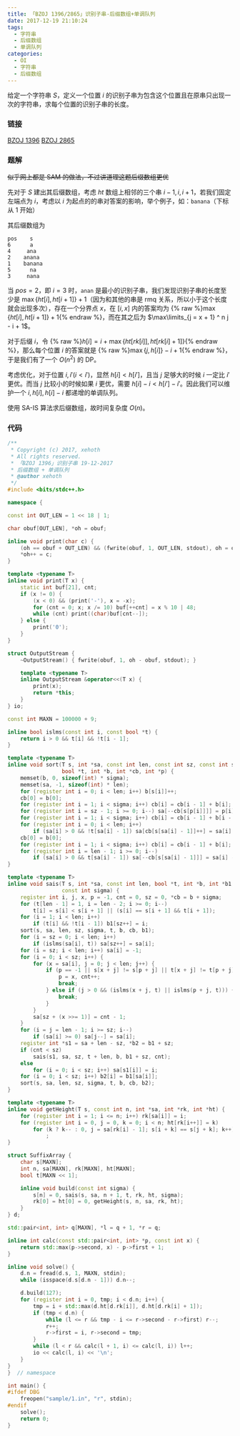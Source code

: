 ```yaml
---
title: 「BZOJ 1396/2865」识别子串-后缀数组+单调队列
date: 2017-12-19 21:10:24
tags:
  - 字符串
  - 后缀数组
  - 单调队列
categories:
  - OI
  - 字符串
  - 后缀数组
---
```

给定一个字符串 $S$，定义一个位置 $i$ 的识别子串为包含这个位置且在原串只出现一次的字符串，求每个位置的识别子串的长度。

<!-- more -->

### 链接
[BZOJ 1396](http://www.lydsy.com/JudgeOnline/problem.php?id=1396)
[BZOJ 2865](http://www.lydsy.com/JudgeOnline/problem.php?id=2865)

### 题解
~~似乎网上都是 SAM 的做法，不过讲道理这题后缀数组更优~~

先对于 $S$ 建出其后缀数组，考虑 $ht$ 数组上相邻的三个串 $i - 1, i, i + 1$，若我们固定左端点为 $i$，考虑以 $i$ 为起点的的串对答案的影响，举个例子，如：`banana`（下标从 $1$ 开始）

其后缀数组为

``` plain
pos    s
6      a
4     ana
2    anana
1    banana
5      na
3     nana  
```

当 $pos = 2$，即 $i = 3$ 时，`anan` 是最小的识别子串，我们发现识别子串的长度至少是 $\max \{ht[i], ht[i + 1]\} + 1$（因为和其他的串是 rmq 关系，所以小于这个长度就会出现多次），存在一个分界点 $x$，在 $[i, x]$ 内的答案均为 {% raw %}$\max \{ht[i], ht[i + 1]\} + 1${% endraw %}，而在其之后为 $\max\limits_{j = x + 1} ^ n j - i + 1$。

对于后缀 $i$，令 {% raw %}$h[i] = i + \max \{ht[rk[i]], ht[rk[i] + 1]\}${% endraw %}，那么每个位置 $i$ 的答案就是 {% raw %}$\max \{j, h[i]\} - i + 1${% endraw %}，于是我们有了一个 $O(n ^ 2)$ 的 DP。

考虑优化，对于位置 $i, i'(i \lt i')$，显然 $h[i] \lt h[i']$，且当 $j$ 足够大的时候 $i$ 一定比 $i'$ 更优。而当 $j$ 比较小的时候如果 $i$ 更优，需要 $h[i] - i \lt h[i'] - i'$。因此我们可以维护一个 $i, h[i], h[i] - i$ 都递增的单调队列。

使用 SA-IS 算法求后缀数组，故时间复杂度 $O(n)$。

### 代码
``` cpp
/**
 * Copyright (c) 2017, xehoth
 * All rights reserved.
 * 「BZOJ 1396」识别子串 19-12-2017
 * 后缀数组 + 单调队列
 * @author xehoth
 */
#include <bits/stdc++.h>

namespace {

const int OUT_LEN = 1 << 18 | 1;

char obuf[OUT_LEN], *oh = obuf;

inline void print(char c) {
    (oh == obuf + OUT_LEN) && (fwrite(obuf, 1, OUT_LEN, stdout), oh = obuf);
    *oh++ = c;
}

template <typename T>
inline void print(T x) {
    static int buf[21], cnt;
    if (x != 0) {
        (x < 0) && (print('-'), x = -x);
        for (cnt = 0; x; x /= 10) buf[++cnt] = x % 10 | 48;
        while (cnt) print((char)buf[cnt--]);
    } else {
        print('0');
    }
}

struct OutputStream {
    ~OutputStream() { fwrite(obuf, 1, oh - obuf, stdout); }

    template <typename T>
    inline OutputStream &operator<<(T x) {
        print(x);
        return *this;
    }
} io;

const int MAXN = 100000 + 9;

inline bool islms(const int i, const bool *t) {
    return i > 0 && t[i] && !t[i - 1];
}

template <typename T>
inline void sort(T s, int *sa, const int len, const int sz, const int sigma,
                 bool *t, int *b, int *cb, int *p) {
    memset(b, 0, sizeof(int) * sigma);
    memset(sa, -1, sizeof(int) * len);
    for (register int i = 0; i < len; i++) b[s[i]]++;
    cb[0] = b[0];
    for (register int i = 1; i < sigma; i++) cb[i] = cb[i - 1] + b[i];
    for (register int i = sz - 1; i >= 0; i--) sa[--cb[s[p[i]]]] = p[i];
    for (register int i = 1; i < sigma; i++) cb[i] = cb[i - 1] + b[i - 1];
    for (register int i = 0; i < len; i++)
        if (sa[i] > 0 && !t[sa[i] - 1]) sa[cb[s[sa[i] - 1]]++] = sa[i] - 1;
    cb[0] = b[0];
    for (register int i = 1; i < sigma; i++) cb[i] = cb[i - 1] + b[i];
    for (register int i = len - 1; i >= 0; i--)
        if (sa[i] > 0 && t[sa[i] - 1]) sa[--cb[s[sa[i] - 1]]] = sa[i] - 1;
}

template <typename T>
inline void sais(T s, int *sa, const int len, bool *t, int *b, int *b1,
                 const int sigma) {
    register int i, j, x, p = -1, cnt = 0, sz = 0, *cb = b + sigma;
    for (t[len - 1] = 1, i = len - 2; i >= 0; i--)
        t[i] = s[i] < s[i + 1] || (s[i] == s[i + 1] && t[i + 1]);
    for (i = 1; i < len; i++)
        if (t[i] && !t[i - 1]) b1[sz++] = i;
    sort(s, sa, len, sz, sigma, t, b, cb, b1);
    for (i = sz = 0; i < len; i++)
        if (islms(sa[i], t)) sa[sz++] = sa[i];
    for (i = sz; i < len; i++) sa[i] = -1;
    for (i = 0; i < sz; i++) {
        for (x = sa[i], j = 0; j < len; j++) {
            if (p == -1 || s[x + j] != s[p + j] || t[x + j] != t[p + j]) {
                p = x, cnt++;
                break;
            } else if (j > 0 && (islms(x + j, t) || islms(p + j, t))) {
                break;
            }
        }
        sa[sz + (x >>= 1)] = cnt - 1;
    }
    for (i = j = len - 1; i >= sz; i--)
        if (sa[i] >= 0) sa[j--] = sa[i];
    register int *s1 = sa + len - sz, *b2 = b1 + sz;
    if (cnt < sz)
        sais(s1, sa, sz, t + len, b, b1 + sz, cnt);
    else
        for (i = 0; i < sz; i++) sa[s1[i]] = i;
    for (i = 0; i < sz; i++) b2[i] = b1[sa[i]];
    sort(s, sa, len, sz, sigma, t, b, cb, b2);
}

template <typename T>
inline void getHeight(T s, const int n, int *sa, int *rk, int *ht) {
    for (register int i = 1; i <= n; i++) rk[sa[i]] = i;
    for (register int i = 0, j = 0, k = 0; i < n; ht[rk[i++]] = k)
        for (k ? k-- : 0, j = sa[rk[i] - 1]; s[i + k] == s[j + k]; k++)
            ;
}

struct SuffixArray {
    char s[MAXN];
    int n, sa[MAXN], rk[MAXN], ht[MAXN];
    bool t[MAXN << 1];

    inline void build(const int sigma) {
        s[n] = 0, sais(s, sa, n + 1, t, rk, ht, sigma);
        rk[0] = ht[0] = 0, getHeight(s, n, sa, rk, ht);
    }
} d;

std::pair<int, int> q[MAXN], *l = q + 1, *r = q;

inline int calc(const std::pair<int, int> *p, const int x) {
    return std::max(p->second, x) - p->first + 1;
}

inline void solve() {
    d.n = fread(d.s, 1, MAXN, stdin);
    while (isspace(d.s[d.n - 1])) d.n--;

    d.build(127);
    for (register int i = 0, tmp; i < d.n; i++) {
        tmp = i + std::max(d.ht[d.rk[i]], d.ht[d.rk[i] + 1]);
        if (tmp < d.n) {
            while (l <= r && tmp - i <= r->second - r->first) r--;
            r++;
            r->first = i, r->second = tmp;
        }
        while (l < r && calc(l + 1, i) <= calc(l, i)) l++;
        io << calc(l, i) << '\n';
    }
}
}  // namespace

int main() {
#ifdef DBG
    freopen("sample/1.in", "r", stdin);
#endif
    solve();
    return 0;
}
```